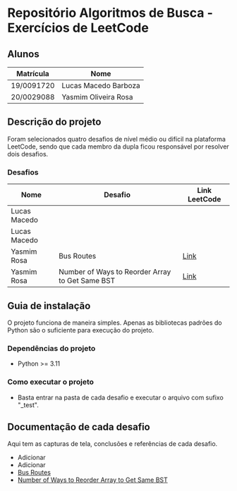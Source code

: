 # Repositório Algoritmos de Busca - Exercícios de LeetCode
## Alunos  
| Matrícula | Nome |  
|-----------------------|---------------------|  
| 19/0091720 | Lucas Macedo Barboza |  
| 20/0029088 | Yasmim Oliveira Rosa  |  

## Descrição do projeto
Foram selecionados quatro desafios de nível médio ou difícil na plataforma LeetCode, sendo que cada membro da dupla ficou responsável por resolver dois desafios.

### Desafios
| Nome | Desafio | Link LeetCode | 
| ---- | ---------------------------------| ---- |
| Lucas Macedo | | |
| Lucas Macedo | | |
| Yasmim Rosa | Bus Routes | [Link](https://leetcode.com/problems/bus-routes/?envType=problem-list-v2&envId=hash-table)
| Yasmim Rosa | Number of Ways to Reorder Array to Get Same BST | [Link](https://leetcode.com/problems/number-of-ways-to-reorder-array-to-get-same-bst/description/?envType=problem-list-v2&envId=binary-search-tree)


## Guia de instalação
O projeto funciona de maneira simples. Apenas as bibliotecas padrões do Python são o suficiente para execução do projeto.

### Dependências do projeto
- Python >= 3.11

### Como executar o projeto
- Basta entrar na pasta de cada desafio e executar o arquivo com sufixo "_test". 

## Documentação de cada desafio
Aqui tem as capturas de tela, conclusões e referências de cada desafio.
- Adicionar
- Adicionar
- [Bus Routes](./bus_router/problem_solution.md)
- [Number of Ways to Reorder Array to Get Same BST](./reorder_same_bst/problem_solution.md)
